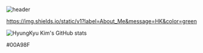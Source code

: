 ![header](https://capsule-render.vercel.app/api?type=waving&color=auto&height=200&text=初めまして！)

https://img.shields.io/static/v1?label=About_Me&message=HK&color=green

![HyungKyu Kim's GitHub stats](https://github-readme-stats.vercel.app/api?username=vellimole0621&show_icons=true&theme=radical)

#00A98F
